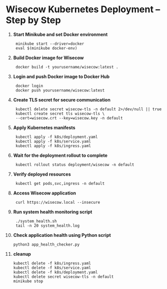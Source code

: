 

# Wisecow Kubernetes Deployment – Step by Step

1. **Start Minikube and set Docker environment**

        minikube start --driver=docker
        eval $(minikube docker-env)


2. **Build Docker image for Wisecow**

        docker build -t yourusername/wisecow:latest .


3. **Login and push Docker image to Docker Hub**


        docker login
        docker push yourusername/wisecow:latest


4. **Create TLS secret for secure communication**


        kubectl delete secret wisecow-tls -n default 2>/dev/null || true
        kubectl create secret tls wisecow-tls \
        --cert=wisecow.crt --key=wisecow.key -n default


5. **Apply Kubernetes manifests**


        kubectl apply -f k8s/deployment.yaml
        kubectl apply -f k8s/service.yaml
        kubectl apply -f k8s/ingress.yaml


6. **Wait for the deployment rollout to complete**


        kubectl rollout status deployment/wisecow -n default


7. **Verify deployed resources**


        kubectl get pods,svc,ingress -n default


8. **Access Wisecow application**

        curl https://wisecow.local --insecure


9. **Run system health monitoring script**


        ./system_health.sh
        tail -n 20 system_health.log


10. **Check application health using Python script**


        python3 app_health_checker.py


11. **cleanup**


        kubectl delete -f k8s/ingress.yaml
        kubectl delete -f k8s/service.yaml
        kubectl delete -f k8s/deployment.yaml
        kubectl delete secret wisecow-tls -n default
        minikube stop


